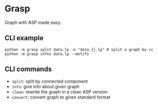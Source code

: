 # Grasp
Graph with ASP made easy.


## CLI example

    python -m grasp split data.lp -o "data_{}.lp" # split a graph by cc
    python -m grasp infos data.lp --motifs


## CLI commands

- `split`: split by connected component
- `info`: give info about given graph
- `clean`: rewrite the graph in a clean ASP version
- `convert`: convert graph to given standard format
<!-- - `compress`: produce the powergraph compression of given graph as a bubble file -->
<!-- - ``:  -->
